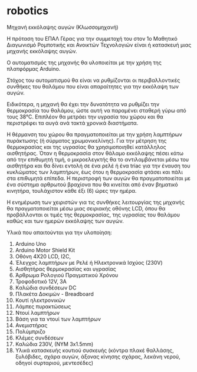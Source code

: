 # robotics
Μηχανή εκκόλαψης αυγών (Κλωσσομηχανή)

Η πρόταση του ΕΠΑΛ Γέρας για την συμμετοχή του στον 1ο Μαθητικό Διαγωνισμό Ρομποτικής και Ανοικτών Τεχνολογιών είναι ή κατασκευή μιας μηχανής εκκόλαψης αυγών. 

Ο αυτοματισμός της μηχανής θα υλοποιείται με την χρήση της πλατφόρμας Arduino. 

Στόχος του αυτοματισμού θα είναι να ρυθμίζονται οι περιβαλλοντικές συνθήκες του θαλάμου που είναι απαραίτητες για την εκκόλαψη των αυγών. 

Ειδικότερα, η μηχανή θα έχει την δυνατότητα να ρυθμίζει την θερμοκρασία του θαλάμου, ώστε αυτή να παραμένει σταθερή γύρω από τους 38°C. Επιπλέον θα μετράει την υγρασία του χώρου και θα περιστρέφει τα αυγά ανά τακτά χρονικά διαστήματα. 

Η θέρμανση του χώρου θα πραγματοποιείται με την χρήση λαμπτήρων πυράκτωσης (ή σύρματος χρωμονικελίνης). Για την μέτρηση της θερμοκρασίας και της υγρασίας θα χρησιμοποιηθεί κατάλληλος αισθητήρας. Όταν η θερμοκρασία στον θάλαμο εκκόλαψης πέσει κάτω από την επιθυμητή τιμή, ο μικροελεγκτής θα το αντιλαμβάνεται μέσω του αισθητήρα και θα δίνει εντολή σε ένα ρελέ ή ένα triac για την έναυση του κυκλώματος των λαμπτήρων, έως ότου η θερμοκρασία φτάσει και πάλι στα επιθυμητά επίπεδα. Η περιστροφή των αυγών θα πραγματοποιείται με ένα σύστημα αρθρωτού βραχίονα που θα κινείται από έναν βηματικό κινητήρα, τουλάχιστον κάθε έξι (6) ώρες την ημέρα. 

Η ενημέρωση των χειριστών για τις συνθήκες λειτουργίας της μηχανής θα πραγματοποιείται μέσω μιας σειριακής οθόνης LCD, όπου θα προβάλλονται οι τιμές της θερμοκρασίας, της υγρασίας του θαλάμου καθώς και των ημερών εκκόλαψης των αυγών.

Υλικά που απαιτούνται για την υλοποίηση:
1.  Arduino Uno
2.	Arduino Motor Shield Kit 
3.	Οθόνη 4X20 LCD, I2C, 
4.  Έλεγχος λαμπτήρων με Ρελέ ή Ηλεκτρονικά Ισχύος (230V)
5.	Αισθητήρας θερμοκρασίας και υγρασίας
6.	Άρθρωμα Ρολογιού Πραγματικού Χρόνου
7.	Τροφοδοτικό 12V, 3A
8.	Kαλώδια συνδέσεων DC
9.	Πλακέτα Δοκιμών - Breadboard
10. Κουτί ηλεκτρονικών
11. Λάμπες πυρακτώσεως
12. Ντουί λαμπτήρων 
13. Βάση για τα ντουί των λαμπτήρων
14. Ανεμιστήρας
15. Πολύμπριζο
16. Κλέμες συνδέσεων
17. Καλώδια 230V, (NYM 3x1.5mm)
18.	Υλικά κατασκευής κουτιού συσκευής (κόντρα πλακέ θαλλάσης, ξυλόβιδες, σχάρα αυγών, άξονας κίνησης σχάρας, λεκάνη νερού, οδηγοί συρταριού, μεντεσέδες)
